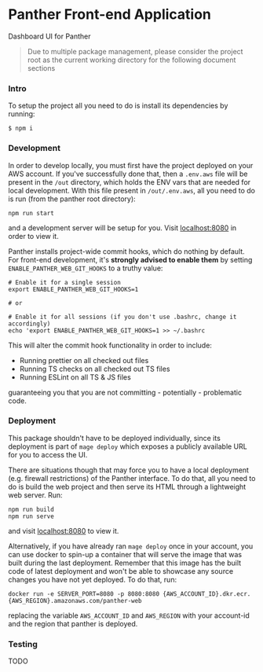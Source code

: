 # Panther Front-end Application

Dashboard UI for Panther

> Due to multiple package management, please consider the project root as the current working directory
> for the following document sections

### Intro

To setup the project all you need to do is install its dependencies by running:

```
$ npm i
```

### Development

In order to develop locally, you must first have the project deployed on your AWS account. If you've successfully done that,
then a `.env.aws` file will be present in the `/out` directory, which holds the ENV vars that
are needed for local development. With this file present in `/out/.env.aws`, all you need to do is run (from the panther root directory):

```
npm run start
```

and a development server will be setup for you. Visit [localhost:8080](http://localhost:8080) in
order to view it.

Panther installs project-wide commit hooks, which do nothing by default. For front-end development,
it's **strongly advised to enable them** by setting `ENABLE_PANTHER_WEB_GIT_HOOKS` to a truthy value:

```
# Enable it for a single session
export ENABLE_PANTHER_WEB_GIT_HOOKS=1

# or

# Enable it for all sessions (if you don't use .bashrc, change it accordingly)
echo 'export ENABLE_PANTHER_WEB_GIT_HOOKS=1 >> ~/.bashrc
```

This will alter the commit hook functionality in order to include:

- Running prettier on all checked out files
- Running TS checks on all checked out TS files
- Running ESLint on all TS & JS files

guaranteeing you that you are not committing - potentially - problematic code.

### Deployment

This package shouldn't have to be deployed individually, since its deployment is part
of `mage deploy` which exposes a publicly available URL for you to access the UI.

There are situations though that may force you to have a local deployment (e.g. firewall restrictions)
of the Panther interface. To do that, all you need to do is build the web project and then serve its HTML through
a lightweight web server. Run:

```
npm run build
npm run serve
```

and visit [localhost:8080](http://localhost:8080) to view it.

Alternatively, if you have already ran `mage deploy` once in your account, you can
use docker to spin-up a container that will serve the image that was built during the last deployment. Remember that
this image has the built code of latest deployment and won't be able to showcase any source changes you have
not yet deployed. To do that, run:

```
docker run -e SERVER_PORT=8080 -p 8080:8080 {AWS_ACCOUNT_ID}.dkr.ecr.{AWS_REGION}.amazonaws.com/panther-web
```

replacing the variable `AWS_ACCOUNT_ID` and `AWS_REGION` with your account-id and the region that
panther is deployed.

### Testing

TODO
